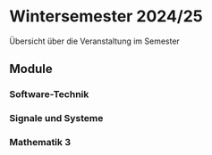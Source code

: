 # Wintersemester 2024/25

Übersicht über die Veranstaltung im Semester

## Module

### Software-Technik

### Signale und Systeme

### Mathematik 3
